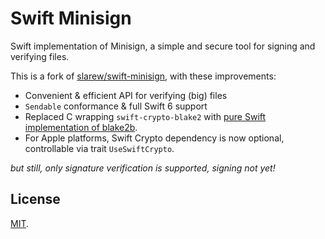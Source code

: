 # Swift Minisign

Swift implementation of Minisign, a simple and secure tool for signing and verifying files.

This is a fork of [slarew/swift-minisign](https://github.com/slarew/swift-minisign), with these improvements:

- Convenient & efficient API for verifying (big) files
- `Sendable` conformance & full Swift 6 support
- Replaced C wrapping `swift-crypto-blake2` with [pure Swift implementation of blake2b](https://github.com/lovetodream/swift-blake2).
- For Apple platforms, Swift Crypto dependency is now optional, controllable via trait `UseSwiftCrypto`.

*but still, only signature verification is supported, signing not yet!*

## License

[MIT](LICENSE).
